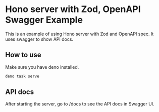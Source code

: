 # Hono server with Zod, OpenAPI Swagger Example

This is an example of using Hono server with Zod and OpenAPI spec. It uses swagger to show API docs.

## How to use

Make sure you have deno installed.

```bash
deno task serve
```

## API docs

After starting the server, go to /docs to see the API docs in Swagger UI.
